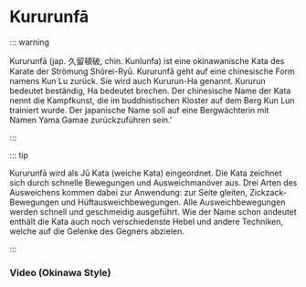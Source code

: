 # Kururunfā

::: warning

Kururunfā (jap. 久留頓破, chin. Kunlunfa) ist eine okinawanische Kata des Karate der Strömung Shōrei-Ryū. Kururunfā geht auf eine chinesische Form namens Kun Lu zurück. Sie wird auch Kururun-Ha genannt. Kururun bedeutet beständig, Ha bedeutet brechen. Der chinesische Name der Kata nennt die Kampfkunst, die im buddhistischen Kloster auf dem Berg Kun Lun trainiert wurde. Der japanische Name soll auf eine Bergwächterin mit Namen Yama Gamae zurückzuführen sein.' 

:::

::: tip

Kururunfā wird als Jū Kata (weiche Kata) eingeordnet. Die Kata zeichnet sich durch schnelle Bewegungen und Ausweichmanöver aus. Drei Arten des Ausweichens kommen dabei zur Anwendung: zur Seite gleiten, Zickzack-Bewegungen und Hüftausweichbewegungen. Alle Ausweichbewegungen werden schnell und geschmeidig ausgeführt. Wie der Name schon andeutet enthält die Kata auch noch verschiedenste Hebel und andere Techniken, welche auf die Gelenke des Gegners abzielen.

:::

### Video (Okinawa Style)

<YouTube videoid="tpoJ4-6L1Wc" />